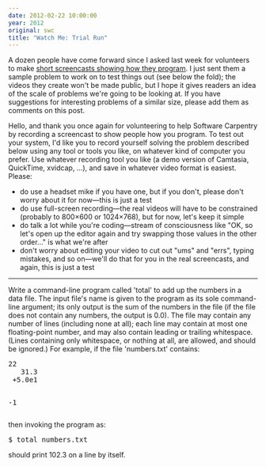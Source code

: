 ```yaml
---
date: 2012-02-22 10:00:00
year: 2012
original: swc
title: "Watch Me: Trial Run"
---
```

<p>A dozen people have come forward since I asked last week for volunteers to make <a href="{{site.baseurl}}/blog/2012/02/watch-me-volunteers-wanted.html">short screencasts showing how they program</a>. I just sent them a sample problem to work on to test things out (see below the fold); the videos they create won't be made public, but I hope it gives readers an idea of the scale of problems we're going to be looking at. If you have suggestions for interesting problems of a similar size, please add them as comments on this post.</p>
<p>Hello, and thank you once again for volunteering to help Software Carpentry by recording a screencast to show people how you program. To test out your system, I'd like you to record yourself solving the problem described below using any tool or tools you like, on whatever kind of computer you prefer. Use whatever recording tool you like (a demo version of Camtasia, QuickTime, xvidcap, ...), and save in whatever video format is easiest. Please:</p>
<ul>
<li>do use a headset mike if you have one, but if you don't, please don't worry about it for now&mdash;this is just a test</li>
<li>do use full-screen recording&mdash;the real videos will have to be constrained (probably to 800&times;600 or 1024&times;768), but for now, let's keep it simple</li>
<li>do talk a lot while you're coding&mdash;stream of consciousness like "OK, so let's open up the editor again and try swapping those values in the other order..." is what we're after</li>
<li>don't worry about editing your video to cut out "ums" and "errs", typing mistakes, and so on&mdash;we'll do that for you in the real screencasts, and again, this is just a test</li>
</ul>
<hr />
<p>Write a command-line program called 'total' to add up the numbers in a data file. The input file's name is given to the program as its sole command-line argument; its only output is the sum of the numbers in the file (if the file does not contain any numbers, the output is 0.0). The file may contain any number of lines (including none at all); each line may contain at most one floating-point number, and may also contain leading or trailing whitespace. (Lines containing only whitespace, or nothing at all, are allowed, and should be ignored.) For example, if the file 'numbers.txt' contains:</p>
<pre>22
   31.3
 +5.0e1

-1</pre>
<p>then invoking the program as:</p>
<pre>$ total numbers.txt</pre>
<p>should print 102.3 on a line by itself.</p>

